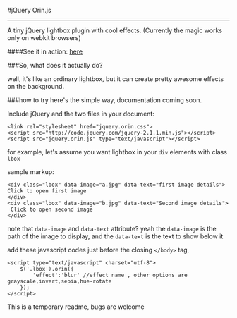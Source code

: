 #jQuery Orin.js
***********
A tiny jQuery lightbox plugin with cool effects. (Currently the magic works only on webkit browsers)

####See it in action: [here](http://theanam.github.io/orin.js/)

###So, what does it actually do? 

well, it's like an ordinary lightbox, but it can create pretty awesome effects on the background.


###how to try
here's the simple way, documentation coming soon.

Include jQuery and the two files in your document:

	<link rel="stylesheet" href="jquery.orin.css">
	<script src="http://code.jquery.com/jquery-2.1.1.min.js"></script>	
	<script src="jquery.orin.js" type="text/javascript"></script>


for example, let's assume you want lightbox in your `div` elements with class `lbox`


sample markup:

	<div class="lbox" data-image="a.jpg" data-text="first image details">
	Click to open first image
	</div>
	<div class="lbox" data-image="b.jpg" data-text="Second image details">
	 Click to open second image
	</div>

note that `data-image` and `data-text` attribute? yeah the `data-image` is the path of the image to display, and the `data-text` is the text to show below it

add these javascript codes just before the closing `</body>` tag,

	<script type="text/javascript" charset="utf-8">
		$('.lbox').orin({
			'effect':'blur' //effect name , other options are grayscale,invert,sepia,hue-rotate
		});
	</script>

This is a temporary readme, bugs are welcome

 


